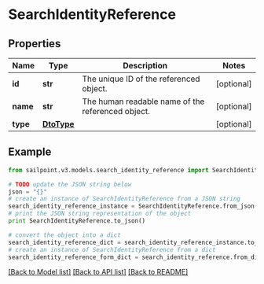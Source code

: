 # SearchIdentityReference


## Properties

Name | Type | Description | Notes
------------ | ------------- | ------------- | -------------
**id** | **str** | The unique ID of the referenced object. | [optional] 
**name** | **str** | The human readable name of the referenced object. | [optional] 
**type** | [**DtoType**](DtoType.md) |  | [optional] 

## Example

```python
from sailpoint.v3.models.search_identity_reference import SearchIdentityReference

# TODO update the JSON string below
json = "{}"
# create an instance of SearchIdentityReference from a JSON string
search_identity_reference_instance = SearchIdentityReference.from_json(json)
# print the JSON string representation of the object
print SearchIdentityReference.to_json()

# convert the object into a dict
search_identity_reference_dict = search_identity_reference_instance.to_dict()
# create an instance of SearchIdentityReference from a dict
search_identity_reference_form_dict = search_identity_reference.from_dict(search_identity_reference_dict)
```
[[Back to Model list]](../README.md#documentation-for-models) [[Back to API list]](../README.md#documentation-for-api-endpoints) [[Back to README]](../README.md)


